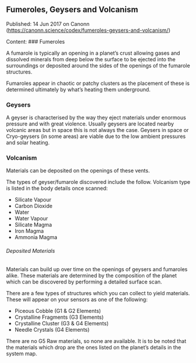 ## Fumeroles, Geysers and Volcanism

Published: 14 Jun 2017 on Canonn (https://canonn.science/codex/fumeroles-geysers-and-volcanism/)

Content: ### Fumeroles

A fumarole is typically an opening in a planet’s crust allowing gases and dissolved minerals from deep below the surface to be ejected into the surroundings or deposited around the sides of the openings of the fumarole structures. 

Fumaroles appear in chaotic or patchy clusters as the placement of these is determined ultimately by what’s heating them underground.

### Geysers

A geyser is characterised by the way they eject materials under enormous pressure and with great violence. Usually geysers are located nearby volcanic areas but in space this is not always the case. Geysers in space or Cryo-geysers (in some areas) are viable due to the low ambient pressures and solar heating.

### Volcanism

Materials can be deposited on the openings of these vents.

The types of geyser/fumarole discovered include the follow. Volcanism type is listed in the body details once scanned:

- Silicate Vapour
- Carbon Dioxide
- Water
- Water Vapour
- Silicate Magma
- Iron Magma
- Ammonia Magma

###### Deposited Materials

Materials can build up over time on the openings of geysers and fumaroles alike. These materials are determined by the composition of the planet which can be discovered by performing a detailed surface scan.

There are a few types of structures which you can collect to yield materials. These will appear on your sensors as one of the following:

- Piceous Cobble (G1 & G2 Elements)
- Crystalline Fragments (G3 Elements)
- Crystalline Cluster (G3 & G4 Elements)
- Needle Crystals (G4 Elements)

There are no G5 Raw materials, so none are available. It is to be noted that the materials which drop are the ones listed on the planet’s details in the system map.
